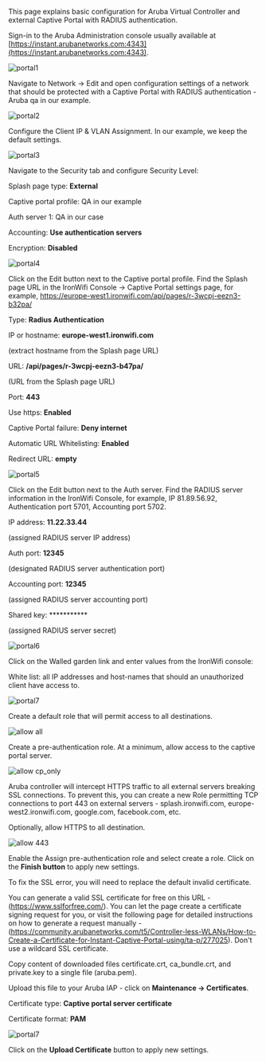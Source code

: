This page explains basic configuration for Aruba Virtual Controller and external Captive Portal with RADIUS authentication.

Sign-in to the Aruba Administration console usually available at [https://instant.arubanetworks.com:4343](https://instant.arubanetworks.com:4343).

![portal1](https://github.com/IronWifi/docs/raw/master/configuration-guides/aruba/aruba_captive_portal1.png)

Navigate to Network -> Edit and open configuration settings of a network that should be protected with a Captive Portal with RADIUS authentication - Aruba qa in our example.

![portal2](https://github.com/IronWifi/docs/raw/master/configuration-guides/aruba/aruba_captive_portal2.png)

Configure the Client IP & VLAN Assignment. In our example, we keep the default settings.

![portal3](https://github.com/IronWifi/docs/raw/master/configuration-guides/aruba/aruba_captive_portal3.png)

Navigate to the Security tab and configure Security Level:

Splash page type: **External**

Captive portal profile: QA in our example

Auth server 1: QA in our case

Accounting: **Use authentication servers**

Encryption: **Disabled**

![portal4](https://github.com/IronWifi/docs/raw/master/configuration-guides/aruba/aruba_captive_portal4.png)

Click on the Edit button next to the Captive portal profile. Find the Splash page URL in the IronWifi Console -> Captive Portal settings page, for example, https://europe-west1.ironwifi.com/api/pages/r-3wcpj-eezn3-b32pa/

Type: **Radius Authentication**

IP or hostname: **europe-west1.ironwifi.com**

(extract hostname from the Splash page URL)

URL: **/api/pages/r-3wcpj-eezn3-b47pa/**

(URL from the Splash page URL)

Port: **443**

Use https: **Enabled**

Captive Portal failure: **Deny internet**

Automatic URL Whitelisting: **Enabled**

Redirect URL: **empty**

![portal5](https://github.com/IronWifi/docs/raw/master/configuration-guides/aruba/aruba_captive_portal5.png)

Click on the Edit button next to the Auth server. Find the RADIUS server information in the IronWifi Console, for example, IP 81.89.56.92, Authentication port 5701, Accounting port 5702.

IP address: **11.22.33.44**

(assigned RADIUS server IP address)

Auth port: **12345**

(designated RADIUS server authentication port)

Accounting port: **12345**

(assigned RADIUS server accounting port)

Shared key: ***********

(assigned RADIUS server secret)


![portal6](https://github.com/IronWifi/docs/raw/master/configuration-guides/aruba/aruba_external_radius6.png)


Click on the Walled garden link and enter values from the IronWifi console:

White list: all IP addresses and host-names that should an unauthorized client have access to.

![portal7](https://github.com/IronWifi/docs/raw/master/configuration-guides/aruba/aruba_walled_garden7.png)

Create a default role that will permit access to all destinations.

![allow all](https://github.com/IronWifi/docs/raw/master/configuration-guides/aruba/aruba_allow_all.png)

Create a pre-authentication role. At a minimum, allow access to the captive portal server.

![allow cp_only](https://github.com/IronWifi/docs/raw/master/configuration-guides/aruba/aruba_cp_only.png)

Aruba controller will intercept HTTPS traffic to all external servers breaking SSL connections. To prevent this, you can create a new Role permitting TCP connections to port 443 on external servers - splash.ironwifi.com, europe-west2.ironwifi.com, google.com, facebook.com, etc.

Optionally, allow HTTPS to all destination.

![allow 443](https://github.com/IronWifi/docs/raw/master/configuration-guides/aruba/allow_cp_only.png)

Enable the Assign pre-authentication role and select create a role. Click on the **Finish button** to apply new settings.

To fix the SSL error, you will need to replace the default invalid certificate.

You can generate a valid SSL certificate for free on this URL - (https://www.sslforfree.com/). You can let the page create a certificate signing request for you, or visit the following page for detailed instructions on how to generate a request manually - (https://community.arubanetworks.com/t5/Controller-less-WLANs/How-to-Create-a-Certificate-for-Instant-Captive-Portal-using/ta-p/277025). Don't use a wildcard SSL certificate.

Copy content of downloaded files certificate.crt, ca_bundle.crt, and private.key to a single file (aruba.pem).

Upload this file to your Aruba IAP - click on **Maintenance -> Certificates**.

Certificate type: **Captive portal server certificate**

Certificate format: **PAM**

![portal7](https://github.com/IronWifi/docs/raw/master/configuration-guides/aruba/aruba_cp_ssl.png)

Click on the **Upload Certificate** button to apply new settings.
